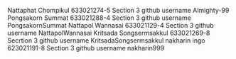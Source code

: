 Nattaphat Chompikul 633021274-5 Section 3 github username Almighty-99
Pongsakorn Summat 633021288-4  Section 3  github username PongsakornSummat
Nattapol Wannasai  633021129-4 Section 3  github username NattapolWannasai
Kritsada Songsermsakkul 633021269-8 Secrtion 3 github username KritsadaSongsermsakkul
nakharin ingo 623021191-8 Section 3 github username nakharin999